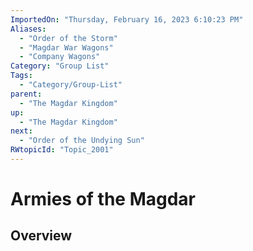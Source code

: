 ```yaml
---
ImportedOn: "Thursday, February 16, 2023 6:10:23 PM"
Aliases:
  - "Order of the Storm"
  - "Magdar War Wagons"
  - "Company Wagons"
Category: "Group List"
Tags:
  - "Category/Group-List"
parent:
  - "The Magdar Kingdom"
up:
  - "The Magdar Kingdom"
next:
  - "Order of the Undying Sun"
RWtopicId: "Topic_2001"
---
```

# Armies of the Magdar
## Overview
